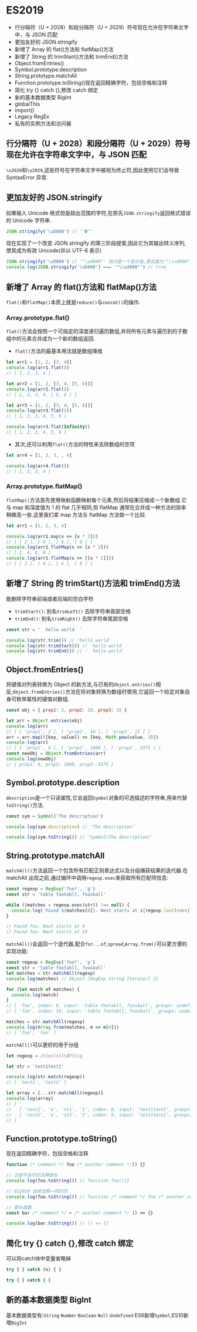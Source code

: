 # ES2019

- 行分隔符（U + 2028）和段分隔符（U + 2029）符号现在允许在字符串文字中，与 JSON 匹配
- 更加友好的 JSON.stringify
- 新增了 Array 的 flat()方法和 flatMap()方法
- 新增了 String 的 trimStart()方法和 trimEnd()方法
- Object.fromEntries()
- Symbol.prototype.description
- String.prototype.matchAll
- Function.prototype.toString()现在返回精确字符，包括空格和注释
- 简化 try {} catch {},修改 catch 绑定
- 新的基本数据类型 BigInt
- globalThis
- import()
- Legacy RegEx
- 私有的实例方法和访问器

## 行分隔符（U + 2028）和段分隔符（U + 2029）符号现在允许在字符串文字中，与 JSON 匹配

`\u2028`和`\u2029`,这些符号在字符串文字中被视为终止符,因此使用它们会导致 SyntaxError 异常.

## 更加友好的 JSON.stringify

如果输入 Unicode 格式但是超出范围的字符,在原先`JSON.stringify`返回格式错误的 Unicode 字符串.

```javascript
JSON.stringify('\uD800') // '"�"'
```

现在实现了一个改变 JSON.stringify 的第三阶段提案,因此它为其输出转义序列,使其成为有效 Unicode(并以 UTF-8 表示)

```javascript
JSON.stringify('\uD800') // '"\ud800"' 但只是一个显示值,真实值为'"\\ud800"'
console.log(JSON.stringify('\uD800') === '"\\ud800"') // true
```

## 新增了 Array 的 flat()方法和 flatMap()方法

`flat()`和`flatMap()`本质上就是`reduce()`与`concat()`的操作.

### Array.prototype.flat()

`flat()`方法会按照一个可指定的深度递归遍历数组,并将所有元素与遍历到的子数组中的元素合并成为一个新的数组返回.

- `flat()`方法的最基本用法就是数组降维

```javascript
let arr1 = [1, 2, [3, 4]]
console.log(arr1.flat())
// [ 1, 2, 3, 4 ]

let arr2 = [1, 2, [3, 4, [5, 6]]]
console.log(arr2.flat())
// [ 1, 2, 3, 4, [ 5, 6 ] ]

let arr3 = [1, 2, [3, 4, [5, 6]]]
console.log(arr3.flat(2))
// [ 1, 2, 3, 4, 5, 6 ]

console.log(arr3.flat(Infinity))
// [ 1, 2, 3, 4, 5, 6 ]
```

- 其次,还可以利用`flat()`方法的特性来去除数组的空项

```javascript
let arr4 = [1, 2, 3, , 4]

console.log(arr4.flat())
// [ 1, 2, 3, 4 ]
```

### Array.prototype.flatMap()

`flatMap()`方法首先使用映射函数映射每个元素,然后将结果压缩成一个新数组.它与 map 和深度值为 1 的 flat 几乎相同,但 flatMap 通常在合并成一种方法的效率稍微高一些.这里我们拿 map 方法与 flatMap 方法做一个比较.

```javascript
let arr1 = [1, 2, 3, 4]

console.log(arr1.map(x => [x * 2]))
// [ [ 2 ], [ 4 ], [ 6 ], [ 8 ] ]
console.log(arr1.flatMap(x => [x * 2]))
// [ 2, 4, 6, 8 ]
console.log(arr1.flatMap(x => [[x * 2]]))
// [ [ 2 ], [ 4 ], [ 6 ], [ 8 ] ]
```

## 新增了 String 的 trimStart()方法和 trimEnd()方法

能删除字符串前端或者后端的空白字符

- `trimStart()`: 别名`trimLeft()` 去除字符串首部空格
- `trimEnd()`: 别名`trimRight()` 去除字符串尾部空格

```javascript
const str = '  hello world  '

console.log(str.trim()) // 'hello world'
console.log(str.trimStart()) // 'hello world  '
console.log(str.trimEnd()) // '  hello world'
```

## Object.fromEntries()

将键值对列表转换为 Object 的新方法,与已有的`Object.entries()`相反,`Object.fromEntries()`方法在将对象转换为数组时使用,它返回一个给定对象自身可枚举属性的键值对数组.

```javascript
const obj = { prop1: 2, prop2: 10, prop3: 15 }

let arr = Object.entries(obj)
console.log(arr)
// [ [ 'prop1', 2 ], [ 'prop2', 10 ], [ 'prop3', 15 ] ]
arr = arr.map(([key, value]) => [key, Math.pow(value, 3)])
console.log(arr)
// [ [ 'prop1', 8 ], [ 'prop2', 1000 ], [ 'prop3', 3375 ] ]
const newObj = Object.fromEntries(arr)
console.log(newObj)
// { prop1: 8, prop2: 1000, prop3: 3375 }
```

## Symbol.prototype.description

`description`是一个只读属性,它会返回`Symbol`对象的可选描述的字符串,用来代替`toString()`方法.

```javascript
const sym = Symbol('The description')

console.log(sym.description) // 'The description'

console.log(sym.toString()) // 'Symbol(The description)'
```

## String.prototype.matchAll

`matchAll()`方法返回一个包含所有匹配正则表达式以及分组捕获结果的迭代器.在 matchAll 出现之前,通过循环中调用`regexp.exec`来获取所有匹配项信息:

```javascript
const regexp = RegExp('foo*', 'g')
const str = 'table footabll, foosball'

while ((matches = regexp.exec(str)) !== null) {
  console.log(`Found ${matches[0]}. Next starts at ${regexp.lastIndex}`)
}

// Found foo. Next starts at 9
// Found foo. Next starts at 19
```

`matchAll()`会返回一个迭代器,配合`for...of`,`spread`,`Array.from()`可以更方便的实现功能:

```javascript
const regexp = RegExp('foo*', 'g')
const str = 'table footabll, foosball'
let matches = str.matchAll(regexp)
console.log(matches) // Object [RegExp String Iterator] {}

for (let match of matches) {
  console.log(match)
}
// [ 'foo', index: 6, input: 'table footabll, foosball', groups: undefined ]
// [ 'foo', index: 16, input: 'table footabll, foosball', groups: undefined ]

matches = str.matchAll(regexp)
console.log(Array.from(matches, m => m[0]))
// [ 'foo', 'foo' ]
```

`matchAll()`可以更好的用于分组

```javascript
let regexp = /t(e)(st(\d?))/g

let str = 'test1test2'

console.log(str.match(regexp))
// [ 'test1', 'test2' ]

let array = [...str.matchAll(regexp)]
console.log(array)
// [
//   [ 'test1', 'e', 'st1', '1', index: 0, input: 'test1test2', groups: undefined ],
//   [ 'test2', 'e', 'st2', '2', index: 5, input: 'test1test2', groups: undefined]
// ]
```

## Function.prototype.toString()

现在返回精确字符，包括空格和注释

```javascript
function /* comment */ foo /* another comment */() {}

// 之前不会打印注释部分
console.log(foo.toString()) // function foo(){}

// ES2019 会把注释一同打印
console.log(foo.toString()) // function /* comment */ foo /* another comment */ (){}

// 箭头函数
const bar /* comment */ = /* another comment */ () => {}

console.log(bar.toString()) // () => {}
```

## 简化 try {} catch {},修改 catch 绑定

可以将catch块中变量省略掉

```javascript
try { } catch (e) { }

try { } catch { }
```

## 新的基本数据类型 BigInt

基本数据类型有:`String` `Number` `Boolean` `Null` `Undefined`
ES6新增`Symbol`,ES10新增`BigInt`
